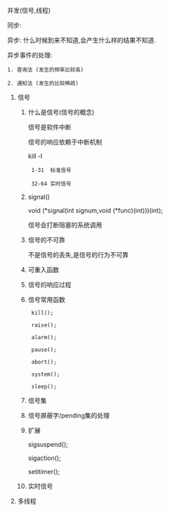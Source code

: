 并发(信号,线程)

同步:



异步: 什么时候到来不知道,会产生什么样的结果不知道.

异步事件的处理:

    1. 查询法 (发生的频率比较高)

    2. 通知法 (发生的比较稀疏)





1. 信号

    1. 什么是信号(信号的概念)

        信号是软件中断

        信号的响应依赖于中断机制


        kill -l

            1-31  标准信号

            32-64 实时信号

    2. signal()

        void  (*signal(int signum,void (*func)(int)))(int);


        信号会打断阻塞的系统调用

    3. 信号的不可靠

        不是信号的丢失,是信号的行为不可靠



    4. 可重入函数

    5. 信号的响应过程

    6. 信号常用函数

            kill();

            raise();

            alarm();

            pause();

            abort();

            system();

            sleep();


    7. 信号集


    8. 信号屏蔽字/pending集的处理

    9. 扩展

        sigsuspend();

        sigaction();

        setitimer();

    10. 实时信号



2. 多线程